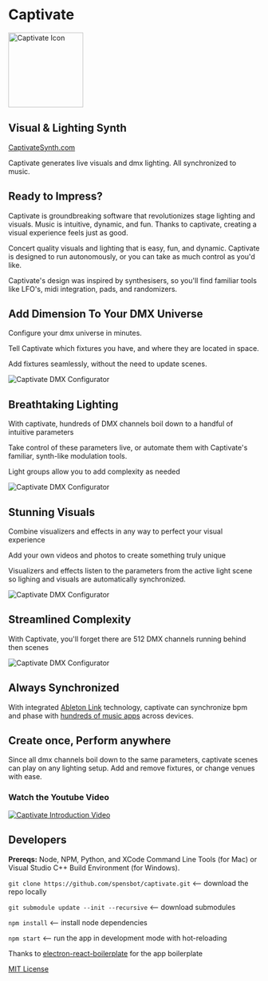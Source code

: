 # Captivate

<img src="https://github.com/spensbot/captivate/blob/main/assets/readme/Thick.png" alt="Captivate Icon" width="150"/>

## Visual & Lighting Synth

[CaptivateSynth.com](https://CaptivateSynth.com)

Captivate generates live visuals and dmx lighting. All synchronized to music.

## Ready to Impress?

Captivate is groundbreaking software that revolutionizes stage lighting and visuals. Music is intuitive, dynamic, and fun. Thanks to captivate, creating a visual experience feels just as good.

Concert quality visuals and lighting that is easy, fun, and dynamic. Captivate is designed to run autonomously, or you can take as much control as you'd like.

Captivate's design was inspired by synthesisers, so you'll find familiar tools like LFO's, midi integration, pads, and randomizers.

## Add Dimension To Your DMX Universe

Configure your dmx universe in minutes.

Tell Captivate which fixtures you have, and where they are located in space.

Add fixtures seamlessly, without the need to update scenes.

![Captivate DMX Configurator](https://github.com/spensbot/captivate/blob/main/assets/readme/screenshot_1_dmx_config.jpg)

## Breathtaking Lighting

With captivate, hundreds of DMX channels boil down to a handful of intuitive parameters

Take control of these parameters live, or automate them with Captivate's familiar, synth-like modulation tools.

Light groups allow you to add complexity as needed

![Captivate DMX Configurator](https://github.com/spensbot/captivate/blob/main/assets/readme/screenshot_2_light_scenes.jpg)

## Stunning Visuals

Combine visualizers and effects in any way to perfect your visual experience

Add your own videos and photos to create something truly unique

Visualizers and effects listen to the parameters from the active light scene so lighing and visuals are automatically synchronized.

![Captivate DMX Configurator](https://github.com/spensbot/captivate/blob/main/assets/readme/screenshot_3_visual_scenes.jpg)

## Streamlined Complexity

With Captivate, you'll forget there are 512 DMX channels running behind then scenes

![Captivate DMX Configurator](https://github.com/spensbot/captivate/blob/main/assets/readme/screenshot_4_dmx_console.jpg)

## Always Synchronized

With integrated [Ableton Link](https://www.ableton.com/en/link/) technology, captivate can synchronize bpm and phase with [hundreds of music apps](https://www.ableton.com/en/link/products/) across devices.

## Create once, Perform anywhere

Since all dmx channels boil down to the same parameters, captivate scenes can play on any lighting setup. Add and remove fixtures, or change venues with ease.

### Watch the Youtube Video

[![Captivate Introduction Video](https://img.youtube.com/vi/6ZwQ97sySq0/0.jpg)](https://www.youtube.com/watch?v=6ZwQ97sySq0)

## Developers

**Prereqs:** Node, NPM, Python, and XCode Command Line Tools (for Mac) or Visual Studio C++ Build Environment (for Windows).

`git clone https://github.com/spensbot/captivate.git` <-- download the repo locally

`git submodule update --init --recursive` <-- download submodules

`npm install` <-- install node dependencies

`npm start` <-- run the app in development mode with hot-reloading

Thanks to [electron-react-boilerplate](https://github.com/electron-react-boilerplate/electron-react-boilerplate) for the app boilerplate

[MIT License](https://github.com/spensbot/Captivate2/blob/master/LICENSE)
